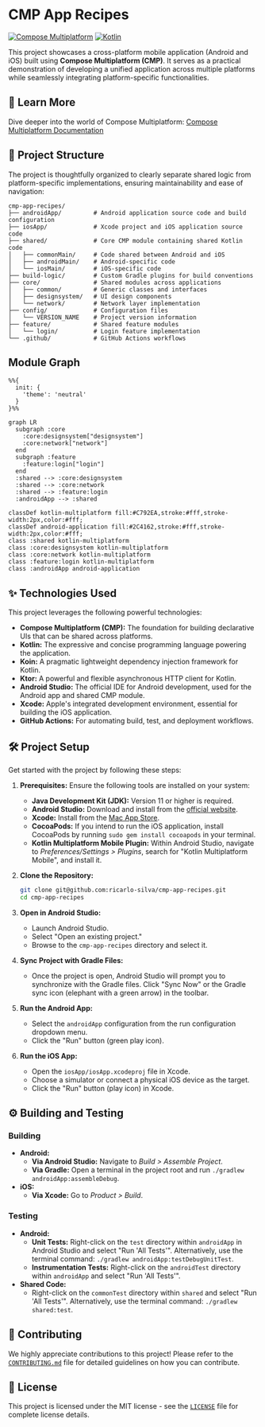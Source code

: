 # CMP App Recipes

[![Compose Multiplatform](https://img.shields.io/badge/Compose%20Multiplatform-1.7.3-blueviolet.svg)](https://www.jetbrains.com/help/kotlin-multiplatform-dev/compose-multiplatform-overview.html)
[![Kotlin](https://img.shields.io/badge/Kotlin-2.1.10-blue.svg)](https://kotlinlang.org/)

This project showcases a cross-platform mobile application (Android and iOS) built using **Compose Multiplatform (CMP)**. It serves as a practical demonstration of developing a unified application across multiple platforms while seamlessly integrating platform-specific functionalities.

## 🚀 Learn More

Dive deeper into the world of Compose Multiplatform: [Compose Multiplatform Documentation](https://www.jetbrains.com/help/kotlin-multiplatform-dev/compose-multiplatform-create-first-app.html)

## 📂 Project Structure

The project is thoughtfully organized to clearly separate shared logic from platform-specific implementations, ensuring maintainability and ease of navigation:

```
cmp-app-recipes/
├── androidApp/         # Android application source code and build configuration
├── iosApp/             # Xcode project and iOS application source code
├── shared/             # Core CMP module containing shared Kotlin code
│   ├── commonMain/     # Code shared between Android and iOS
│   ├── androidMain/    # Android-specific code
│   └── iosMain/        # iOS-specific code
├── build-logic/        # Custom Gradle plugins for build conventions
├── core/               # Shared modules across applications
│   ├── common/         # Generic classes and interfaces
│   ├── designsystem/   # UI design components
│   └── network/        # Network layer implementation
├── config/             # Configuration files
│   └── VERSION_NAME    # Project version information
├── feature/            # Shared feature modules
│   └── login/          # Login feature implementation
└── .github/            # GitHub Actions workflows
```

## Module Graph

```mermaid
%%{
  init: {
    'theme': 'neutral'
  }
}%%

graph LR
  subgraph :core
    :core:designsystem["designsystem"]
    :core:network["network"]
  end
  subgraph :feature
    :feature:login["login"]
  end
  :shared --> :core:designsystem
  :shared --> :core:network
  :shared --> :feature:login
  :androidApp --> :shared

classDef kotlin-multiplatform fill:#C792EA,stroke:#fff,stroke-width:2px,color:#fff;
classDef android-application fill:#2C4162,stroke:#fff,stroke-width:2px,color:#fff;
class :shared kotlin-multiplatform
class :core:designsystem kotlin-multiplatform
class :core:network kotlin-multiplatform
class :feature:login kotlin-multiplatform
class :androidApp android-application

```
## ✨ Technologies Used

This project leverages the following powerful technologies:

* **Compose Multiplatform (CMP):** The foundation for building declarative UIs that can be shared across platforms.
* **Kotlin:** The expressive and concise programming language powering the application.
* **Koin:** A pragmatic lightweight dependency injection framework for Kotlin.
* **Ktor:** A powerful and flexible asynchronous HTTP client for Kotlin.
* **Android Studio:** The official IDE for Android development, used for the Android app and shared CMP module.
* **Xcode:** Apple's integrated development environment, essential for building the iOS application.
* **GitHub Actions:** For automating build, test, and deployment workflows.

## 🛠️ Project Setup

Get started with the project by following these steps:

1.  **Prerequisites:** Ensure the following tools are installed on your system:
    * **Java Development Kit (JDK):** Version 11 or higher is required.
    * **Android Studio:** Download and install from the [official website](https://developer.android.com/studio).
    * **Xcode:** Install from the [Mac App Store](https://apps.apple.com/us/app/xcode/id497799835).
    * **CocoaPods:** If you intend to run the iOS application, install CocoaPods by running `sudo gem install cocoapods` in your terminal.
    * **Kotlin Multiplatform Mobile Plugin:** Within Android Studio, navigate to *Preferences/Settings > Plugins*, search for "Kotlin Multiplatform Mobile", and install it.

2.  **Clone the Repository:**

    ```bash
    git clone git@github.com:ricarlo-silva/cmp-app-recipes.git
    cd cmp-app-recipes
    ```

3.  **Open in Android Studio:**
    * Launch Android Studio.
    * Select "Open an existing project."
    * Browse to the `cmp-app-recipes` directory and select it.

4.  **Sync Project with Gradle Files:**
    * Once the project is open, Android Studio will prompt you to synchronize with the Gradle files. Click "Sync Now" or the Gradle sync icon (elephant with a green arrow) in the toolbar.

5.  **Run the Android App:**
    * Select the `androidApp` configuration from the run configuration dropdown menu.
    * Click the "Run" button (green play icon).

6.  **Run the iOS App:**
    * Open the `iosApp/iosApp.xcodeproj` file in Xcode.
    * Choose a simulator or connect a physical iOS device as the target.
    * Click the "Run" button (play icon) in Xcode.

## ⚙️ Building and Testing

### Building

* **Android:**
    * **Via Android Studio:** Navigate to *Build > Assemble Project*.
    * **Via Gradle:** Open a terminal in the project root and run `./gradlew androidApp:assembleDebug`.
* **iOS:**
    * **Via Xcode:** Go to *Product > Build*.

### Testing

* **Android:**
    * **Unit Tests:** Right-click on the `test` directory within `androidApp` in Android Studio and select "Run 'All Tests'". Alternatively, use the terminal command: `./gradlew androidApp:testDebugUnitTest`.
    * **Instrumentation Tests:** Right-click on the `androidTest` directory within `androidApp` and select "Run 'All Tests'".
* **Shared Code:**
    * Right-click on the `commonTest` directory within `shared` and select "Run 'All Tests'". Alternatively, use the terminal command: `./gradlew shared:test`.

## 🤝 Contributing

We highly appreciate contributions to this project! Please refer to the [`CONTRIBUTING.md`](CONTRIBUTING.md) file for detailed guidelines on how you can contribute.

## 📄 License

This project is licensed under the MIT license - see the [`LICENSE`](LICENSE) file for complete license details.
